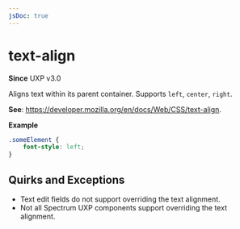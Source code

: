 ```yaml
---
jsDoc: true
---
```

# text-align

**Since** UXP v3.0

Aligns text within its parent container. Supports `left`, `center`, `right`.

**See**: https://developer.mozilla.org/en/docs/Web/CSS/text-align.

**Example**

```css
.someElement {
    font-style: left;
}
```

## Quirks and Exceptions

* Text edit fields do not support overriding the text alignment.
* Not all Spectrum UXP components support overriding the text alignment.
